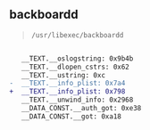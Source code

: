 ## backboardd

> `/usr/libexec/backboardd`

```diff

   __TEXT.__oslogstring: 0x9b4b
   __TEXT.__dlopen_cstrs: 0x62
   __TEXT.__ustring: 0xc
-  __TEXT.__info_plist: 0x7a4
+  __TEXT.__info_plist: 0x798
   __TEXT.__unwind_info: 0x2968
   __DATA_CONST.__auth_got: 0xe38
   __DATA_CONST.__got: 0xa18

```
